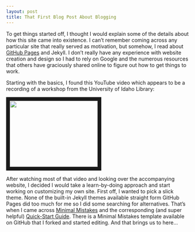 ```yaml
---
layout: post
title: That First Blog Post About Blogging
---
```


To get things started off, I thought I would explain some of the details about how this site came into existence.  I can’t remember coming across any particular site that really served as motivation, but somehow, I read about [GitHub Pages](https://pages.github.com/) and Jekyll.  I don’t really have any experience with website creation and design so I had to rely on Google and the numerous resources that others have graciously shared online to figure out how to get things to work. 

Starting with the basics, I found this YouTube video which appears to be a recording of a workshop from the University of Idaho Library:

<a href="http://www.youtube.com/watch?feature=player_embedded&v=SWVjQsvQocA&feature=youtu.be
" target="_blank"><img src="http://img.youtube.com/vi/SWVjQsvQocA&feature=youtu.be/0.jpg" 
alt=" " width="240" height="180" border="10" /></a>

After watching most of that video and looking over the accompanying website, I decided I would take a learn-by-doing approach and start working on customizing my own site.  First off, I wanted to pick a slick theme.  None of the built-in Jekyll themes available straight form GitHub Pages did too much for me so I did some searching for alternatives.  That’s when I came across [Minimal Mistakes]( https://mmistakes.github.io/minimal-mistakes/) and the corresponding (and super helpful) [Quick-Start Guide]( https://mmistakes.github.io/minimal-mistakes/docs/quick-start-guide/).  There is a Minimal Mistakes template available on GitHub that I forked and started editing.  And that brings us to here...
